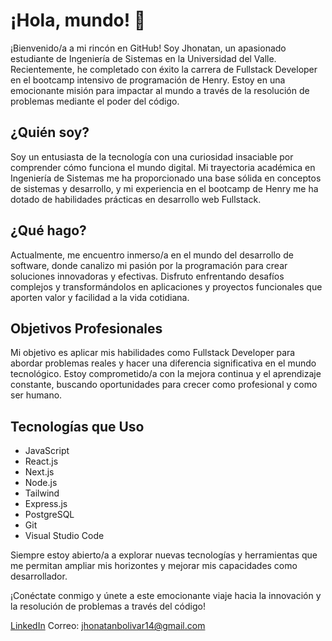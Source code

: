 # ¡Hola, mundo! 👋

¡Bienvenido/a a mi rincón en GitHub! Soy Jhonatan, un apasionado estudiante de Ingeniería de Sistemas en la Universidad del Valle. Recientemente, he completado con éxito la carrera de Fullstack Developer en el bootcamp intensivo de programación de Henry. Estoy en una emocionante misión para impactar al mundo a través de la resolución de problemas mediante el poder del código.

## ¿Quién soy?

Soy un entusiasta de la tecnología con una curiosidad insaciable por comprender cómo funciona el mundo digital. Mi trayectoria académica en Ingeniería de Sistemas me ha proporcionado una base sólida en conceptos de sistemas y desarrollo, y mi experiencia en el bootcamp de Henry me ha dotado de habilidades prácticas en desarrollo web Fullstack.

## ¿Qué hago?

Actualmente, me encuentro inmerso/a en el mundo del desarrollo de software, donde canalizo mi pasión por la programación para crear soluciones innovadoras y efectivas. Disfruto enfrentando desafíos complejos y transformándolos en aplicaciones y proyectos funcionales que aporten valor y facilidad a la vida cotidiana.

## Objetivos Profesionales

Mi objetivo es aplicar mis habilidades como Fullstack Developer para abordar problemas reales y hacer una diferencia significativa en el mundo tecnológico. Estoy comprometido/a con la mejora continua y el aprendizaje constante, buscando oportunidades para crecer como profesional y como ser humano.

## Tecnologías que Uso

- JavaScript
- React.js
- Next.js
- Node.js
- Tailwind
- Express.js
- PostgreSQL
- Git
- Visual Studio Code

Siempre estoy abierto/a a explorar nuevas tecnologías y herramientas que me permitan ampliar mis horizontes y mejorar mis capacidades como desarrollador.

¡Conéctate conmigo y únete a este emocionante viaje hacia la innovación y la resolución de problemas a través del código!

[LinkedIn]((https://www.linkedin.com/in/jhonatan-bol%C3%ADvar-b49869230/)https://www.linkedin.com/in/jhonatan-bol%C3%ADvar-b49869230/)
Correo: jhonatanbolivar14@gmail.com
